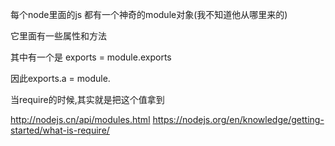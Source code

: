 每个node里面的js 都有一个神奇的module对象(我不知道他从哪里来的)

它里面有一些属性和方法

其中有一个是
exports = module.exports

因此exports.a = module.

当require的时候,其实就是把这个值拿到



http://nodejs.cn/api/modules.html
https://nodejs.org/en/knowledge/getting-started/what-is-require/